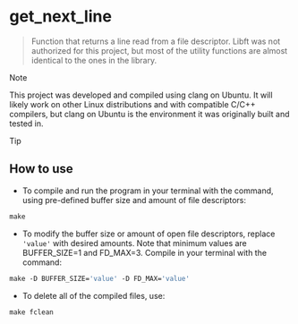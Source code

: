 # get_next_line

> Function that returns a line read from a file descriptor. Libft was not authorized for this project, but most of the utility functions are almost identical to the ones in the library.

> [!NOTE]
> This project was developed and compiled using clang on Ubuntu. It will likely work on other Linux distributions and with compatible C/C++ compilers, but clang on Ubuntu is the environment it was originally built and tested in.

> [!TIP]
> ## How to use
 - To compile and run the program in your terminal with the command, using pre-defined buffer size and amount of file descriptors:
 ``` Makefile
 make
 ```
 - To modify the buffer size or amount of open file descriptors, replace `'value'` with desired amounts. Note that minimum values are BUFFER_SIZE=1 and FD_MAX=3. Compile in your terminal with the command:
 ``` Makefile
 make -D BUFFER_SIZE='value' -D FD_MAX='value'
 ```
 - To delete all of the compiled files, use:
 ``` Makefile
 make fclean
 ```
